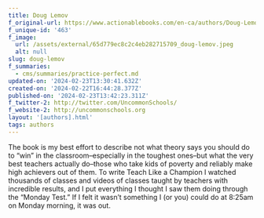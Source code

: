 ```yaml
---
title: Doug Lemov
f_original-url: https://www.actionablebooks.com/en-ca/authors/Doug-Lemov/
f_unique-id: '463'
f_image:
  url: /assets/external/65d779ec8c2c4eb282715709_doug-lemov.jpeg
  alt: null
slug: doug-lemov
f_summaries:
  - cms/summaries/practice-perfect.md
updated-on: '2024-02-23T13:30:41.632Z'
created-on: '2024-02-22T16:44:28.377Z'
published-on: '2024-02-23T13:42:23.311Z'
f_twitter-2: http://twitter.com/UncommonSchools/
f_website-2: http://uncommonschools.org
layout: '[authors].html'
tags: authors
---
```


The book is my best effort to describe not what theory says you should do to “win” in the classroom–especially in the toughest ones–but what the very best teachers actually do–those who take kids of poverty and reliably make high achievers out of them. To write Teach Like a Champion I watched thousands of classes and videos of classes taught by teachers with incredible results, and I put everything I thought I saw them doing through the “Monday Test.” If I felt it wasn’t something I (or you) could do at 8:25am on Monday morning, it was out.

